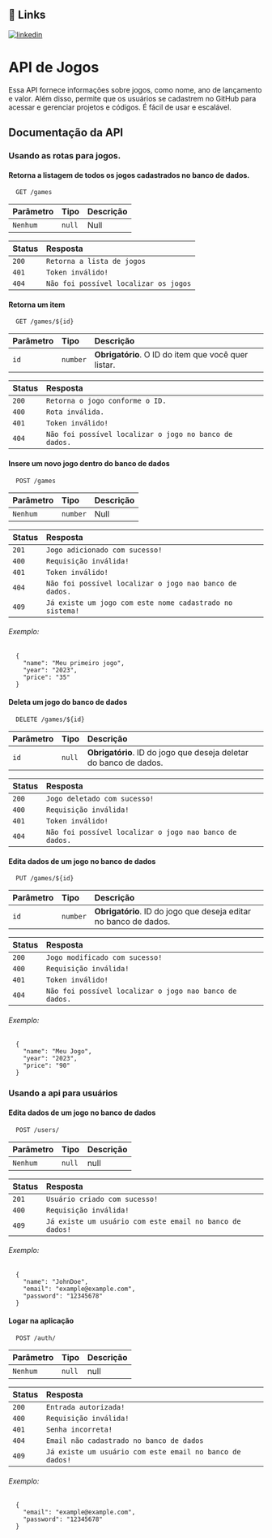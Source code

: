 
## 🔗 Links

[![linkedin](https://img.shields.io/badge/linkedin-0A66C2?style=for-the-badge&logo=linkedin&logoColor=white)](https://www.linkedin.com/in/gilcinei-alves)



# API de Jogos

Essa API fornece informações sobre jogos, como nome, ano de lançamento e valor. Além disso, permite que os usuários se cadastrem no GitHub para acessar e gerenciar projetos e códigos. É fácil de usar e escalável.



## Documentação da API

### Usando as rotas para jogos.

#### Retorna a listagem de todos os jogos cadastrados no banco de dados.

```http
  GET /games
```
| Parâmetro   | Tipo       | Descrição                           |
| :---------- | :--------- | :---------------------------------- |
| `Nenhum` | `null` | Null |

| Status  | Resposta                           |
| :---------- | :---------------------------------- |
| `200` | `Retorna a lista de jogos` |
| `401` | `Token inválido!` |
| `404` | `Não foi possível localizar os jogos` |

#### Retorna um item

```http
  GET /games/${id}
```

| Parâmetro   | Tipo       | Descrição                                   |
| :---------- | :--------- | :------------------------------------------ |
| `id`      | `number` | **Obrigatório**. O ID do item que você quer listar. |

| Status  | Resposta                          |
| :---------- | :---------------------------------- |
| `200` | `Retorna o jogo conforme o ID.` |
| `400` | `Rota inválida.`
| `401` | `Token inválido!` |
| `404` | `Não foi possível localizar o jogo no banco de dados.` |

#### Insere um novo jogo dentro do banco de dados

```http
  POST /games
```

| Parâmetro   | Tipo       | Descrição                                   |
| :---------- | :--------- | :------------------------------------------ |
| `Nenhum`      | `number` | Null |

| Status  | Resposta                           |
| :---------- | :---------------------------------- |
| `201` | `Jogo adicionado com sucesso!` |
| `400` | `Requisição inválida!`
| `401` | `Token inválido!` |
| `404` | `Não foi possível localizar o jogo nao banco de dados.` |
| `409` | `Já existe um jogo com este nome cadastrado no sistema!` |

###### Exemplo:
```http
  {
    "name": "Meu primeiro jogo",
    "year": "2023",
    "price": "35"
  }
```

#### Deleta um jogo do banco de dados

```http
  DELETE /games/${id}
```

| Parâmetro   | Tipo       | Descrição                                   |
| :---------- | :--------- | :------------------------------------------ |
| `id`      | `null` | **Obrigatório**. ID do jogo que deseja deletar do banco de dados. |

| Status  | Resposta                          |
| :---------- | :---------------------------------- |
| `200` | `Jogo deletado com sucesso!` |
| `400` | `Requisição inválida!`
| `401` | `Token inválido!` |
| `404` | `Não foi possível localizar o jogo nao banco de dados.` |

#### Edita dados de um jogo no banco de dados

```http
  PUT /games/${id}
```

| Parâmetro   | Tipo       | Descrição                                   |
| :---------- | :--------- | :------------------------------------------ |
| `id`      | `number` | **Obrigatório**. ID do jogo que deseja editar no banco de dados. |

| Status  | Resposta                           |
| :---------- | :---------------------------------- |
| `200` | `Jogo modificado com sucesso!` |
| `400` | `Requisição inválida!`
| `401` | `Token inválido!` |
| `404` | `Não foi possível localizar o jogo nao banco de dados.` |

###### Exemplo:
```http
  {
    "name": "Meu Jogo",
    "year": "2023",
    "price": "90"
  }
```

### Usando a api para usuários

#### Edita dados de um jogo no banco de dados

```http
  POST /users/
```

| Parâmetro   | Tipo       | Descrição                                   |
| :---------- | :--------- | :------------------------------------------ |
| `Nenhum`      | `null` | null |

| Status  | Resposta                          |
| :---------- | :---------------------------------- |
| `201` | `Usuário criado com sucesso!` |
| `400` | `Requisição inválida!` |
| `409` | `Já existe um usuário com este email no banco de dados!` |

###### Exemplo:
```http
  {
    "name": "JohnDoe",
    "email": "example@example.com",
    "password": "12345678"
  }
```

#### Logar na aplicação

```http
  POST /auth/
```

| Parâmetro   | Tipo       | Descrição                                   |
| :---------- | :--------- | :------------------------------------------ |
| `Nenhum`      | `null` | null |

| Status  | Resposta                           |
| :---------- | :---------------------------------- |
| `200` | `Entrada autorizada!` |
| `400` | `Requisição inválida!` |
| `401` | `Senha incorreta!` |
| `404` | `Email não cadastrado no banco de dados` |
| `409` | `Já existe um usuário com este email no banco de dados!` |

###### Exemplo:
```http
  {
    "email": "example@example.com",
    "password": "12345678"
  }
```
